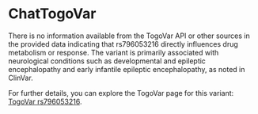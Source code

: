 # ChatTogoVar

There is no information available from the TogoVar API or other sources in the provided data indicating that rs796053216 directly influences drug metabolism or response. The variant is primarily associated with neurological conditions such as developmental and epileptic encephalopathy and early infantile epileptic encephalopathy, as noted in ClinVar.

For further details, you can explore the TogoVar page for this variant: [TogoVar rs796053216](https://identifiers.org/dbsnp/rs796053216).